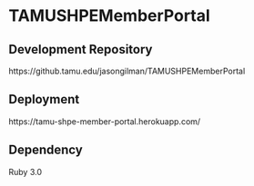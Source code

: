 <h1>TAMUSHPEMemberPortal</h1>

<h2>Development Repository</h2>
https://github.tamu.edu/jasongilman/TAMUSHPEMemberPortal

<h2>Deployment</h2>
https://tamu-shpe-member-portal.herokuapp.com/

<h2>Dependency</h2>
Ruby 3.0
